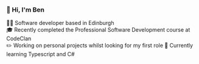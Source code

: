 ### 👋 Hi, I'm Ben
:man_technologist: Software developer based in Edinburgh <br/>
:mortar_board:	Recently completed the Professional Software Development course at CodeClan <br/>
:pencil2:	Working on personal projects whilst looking for my first role
:seedling: Currently learning Typescript and C#

<!--
**benbeardyman/benbeardyman** is a ✨ _special_ ✨ repository because its `README.md` (this file) appears on your GitHub profile.

Here are some ideas to get you started:

- 🔭 I’m currently working on ...
- 🌱 I’m currently learning ...
- 👯 I’m looking to collaborate on ...
- 🤔 I’m looking for help with ...
- 💬 Ask me about ...
- 📫 How to reach me: ...
- 😄 Pronouns: ...
- ⚡ Fun fact: ...
-->
